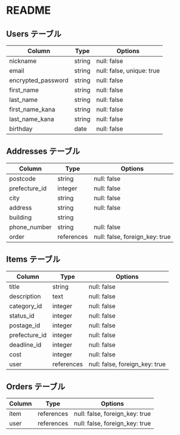 # README

## Users テーブル

| Column                          | Type   | Options     |
| ------------------              | ------ | ----------- |
| nickname                        | string | null: false |
| email                           | string | null: false, unique: true |
| encrypted_password              | string | null: false |
| first_name                      | string | null: false |
| last_name                       | string | null: false |
| first_name_kana                 | string | null: false |
| last_name_kana                  | string | null: false |
| birthday                        | date   | null: false |


## Addresses テーブル

| Column                          | Type       | Options     |
| ------------------              | ------     | ----------- |
| postcode                        | string     | null: false |
| prefecture_id                   | integer    | null: false |
| city                            | string     | null: false |
| address                         | string     | null: false |
| building                        | string     |             |
| phone_number                    | string     | null: false |
| order                           | references | null: false, foreign_key: true |


## Items テーブル

| Column             | Type       | Options     |
| ------------------ | ------     | ----------- |
| title              | string     | null: false |
| description        | text       | null: false |
| category_id        | integer    | null: false |
| status_id          | integer    | null: false |
| postage_id         | integer    | null: false |
| prefecture_id      | integer    | null: false |
| deadline_id        | integer    | null: false |
| cost               | integer    | null: false |
| user               | references | null: false, foreign_key: true |


## Orders テーブル

| Column             | Type       | Options     |
| ------------------ | ------     | ----------- |
| item               | references | null: false, foreign_key: true |
| user               | references | null: false, foreign_key: true |